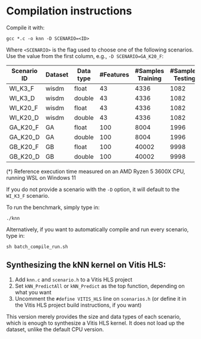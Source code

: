 # Compilation instructions

Compile it with:

```
gcc *.c -o knn -D SCENARIO=<ID>
```

Where `<SCENARIO>` is the flag used to choose one of the following scenarios. Use the value from the first column, e.g., `-D SCENARIO=GA_K20_F`:

| Scenario ID | Dataset | Data type | #Features | #Samples Training | #Samples Testing | K   | Accuracy | ExecTime (us)\* |
| ----------- | ------- | --------- | --------- | ----------------- | ---------------- | --- | -------- | --------------- |
| WI_K3_F     | wisdm   | float     | 43        | 4336              | 1082             | 3   | 68.02%   | 584635          |
| WI_K3_D     | wisdm   | double    | 43        | 4336              | 1082             | 3   | 68.02%   | 572827          |
| WI_K20_F    | wisdm   | float     | 43        | 4336              | 1082             | 20  | 68.76%   | 756403          |
| WI_K20_D    | wisdm   | double    | 43        | 4336              | 1082             | 20  | 68.76%   | 752684          |
| GA_K20_F    | GA      | float     | 100       | 8004              | 1996             | 20  | 50.50%   | 5420374         |
| GA_K20_D    | GA      | double    | 100       | 8004              | 1996             | 20  | 50.50%   | 5303788         |
| GB_K20_F    | GB      | float     | 100       | 40002             | 9998             | 20  | 51.17%   | 127285734       |
| GB_K20_D    | GB      | double    | 100       | 40002             | 9998             | 20  | 51.17%   | 131435836       |

(\*) Reference execution time measured on an AMD Ryzen 5 3600X CPU, running WSL on Windows 11

If you do not provide a scenario with the `-D` option, it will default to the `WI_K3_F` scenario.

To run the benchmark, simply type in:

```
./knn
```

Alternatively, if you want to automatically compile and run every scenario, type in:

```
sh batch_compile_run.sh
```

## Synthesizing the kNN kernel on Vitis HLS:

1. Add `knn.c` and `scenario.h` to a Vitis HLS project
2. Set `kNN_PredictAll` or `kNN_Predict` as the top function, depending on what you want
3. Uncomment the `#define VITIS_HLS` line on `scenarios.h` (or define it in the Vitis HLS project build instructions, if you want)

This version merely provides the size and data types of each scenario, which is enough to synthesize a Vitis HLS kernel. It does not load up the dataset, unlike the default CPU version.
